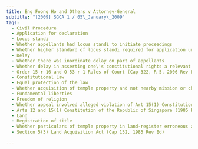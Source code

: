 ```yaml
---
title: Eng Foong Ho and Others v Attorney-General 
subtitle: "[2009] SGCA 1 / 05\_January\_2009"
tags:
  - Civil Procedure
  - Application for declaration
  - Locus standi
  - Whether appellants had locus standi to initiate proceedings
  - Whether higher standard of locus standi required for application under O 15 r 16 than under O 53 r 1 Rules of Court (Cap 322, R 5, 2006 Rev Ed)
  - Delay
  - Whether there was inordinate delay on part of appellants
  - Whether delay in asserting one\'s constitutional rights a relevant factor
  - Order 15 r 16 and O 53 r 1 Rules of Court (Cap 322, R 5, 2006 Rev Ed)
  - Constitutional Law
  - Equal protection of the law
  - Whether acquisition of temple property and not nearby mission or church in violation of Art 12 Constitution of the Republic of Singapore (1985 Rev Ed, 1999 Reprint)
  - Fundamental liberties
  - Freedom of religion
  - Whether appeal involved alleged violation of Art 15(1) Constitution of the Republic of Singapore
  - Arts 12 and 15(1) Constitution of the Republic of Singapore (1985 Rev Ed, 1999 Reprint)
  - Land
  - Registration of title
  - Whether particulars of temple property in land-register erroneous and constituting questionable entry
  - Section 5(3) Land Acquisition Act (Cap 152, 1985 Rev Ed)

---
```


